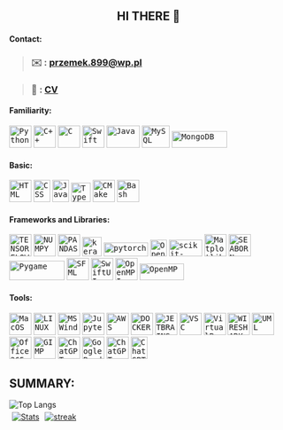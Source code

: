 <!DOCTYPE html>
<html>
    <body>
        <head>
            <span align="center">
                <h2>HI THERE 👋</h2>
            </span>
        </head>
        <h4>Contact:</h4>
        <section>
            <blockquote>
                <h3>✉️ : <a href="mailto:przemek.899@wp.pl">przemek.899@wp.pl</a></h3>
            </blockquote>
            <blockquote>
                <h3>📄 : <a href="https://github.com/przemek890/przemek890/blob/main/Przemyslaw_Janiszewski_CV.pdf">CV</a></h3>
            </blockquote>
        </section>
        <!----------------------------------------------------------------------------------------------------------------------------------------------------------------------------------------------------------------------------------------->
        <h4>Familiarity:</h4>
        <section>
            <a href="https://www.python.org/" target="_blank" rel="noreferrer">  <kbd> <img src="https://img.icons8.com/color/512/python.png" alt="Python" width="40" height="40"/></a>
            <a href="https://isocpp.org/" target="_blank" rel="noreferrer">  <kbd> <img src="https://img.icons8.com/color/512/c-plus-plus-logo.png" alt="C++" width="40" height="40"/></a>
            <a href="https://www.learn-c.org/" target="_blank" rel="noreferrer">  <kbd> <img src="https://img.icons8.com/color/512/c-programming.png" alt="C" width="40" height="40"/></a>
            <a href="https://developer.apple.com/swift/"target="_blank" rel="noreferrer">  <kbd><img src="https://img.icons8.com/color/512/swift.png" alt="Swift" width="40" height="40"/></a>
            <a href="https://www.java.com/pl/"target="_blank" rel="noreferrer">  <kbd><img src="https://1000logos.net/wp-content/uploads/2020/09/Java-Logo.png" alt="Java" width="60" height="40"/></a>
            <a href="https://www.mysql.com/"target="_blank" rel="noreferrer">  <kbd><img src="https://www.mysql.com/common/logos/logo-mysql-170x115.png" alt="MySQL" width="50" height="40"/></a>
            <a href="https://www.mongodb.com/"target="_blank" rel="noreferrer">  <kbd><img src="https://upload.wikimedia.org/wikipedia/commons/thumb/9/93/MongoDB_Logo.svg/1024px-MongoDB_Logo.svg.png" alt="MongoDB" width="100" height="30"/></a>
        </section>
        <!----------------------------------------------------------------------------------------------------------------------------------------------------------------------------------------------------------------------------------------->
        <h4>Basic:</h4>
        <section>
            <a href="https://html.com/"target="_blank" rel="noreferrer">  <kbd><img src="https://maftadbir.com/wp-content/uploads/2023/02/HTML5_logo_and_wordmark.svg.png" alt="HTML" width="40" height="40"/></a>
            <a href="https://www.css3.com/"target="_blank" rel="noreferrer">  <kbd><img src="https://upload.wikimedia.org/wikipedia/commons/thumb/d/d5/CSS3_logo_and_wordmark.svg/726px-CSS3_logo_and_wordmark.svg.png" alt="CSS" width="30" height="40"/></a>
            <a href="https://www.javascript.com/"target="_blank" rel="noreferrer">  <kbd><img src="https://upload.wikimedia.org/wikipedia/commons/thumb/d/d4/Javascript-shield.svg/1200px-Javascript-shield.svg.png" alt="Javascript" width="30" height="40"/></a>
            <a href="https://www.typescriptlang.org/"target="_blank" rel="noreferrer">  <kbd><img src="https://upload.wikimedia.org/wikipedia/commons/thumb/4/4c/Typescript_logo_2020.svg/2048px-Typescript_logo_2020.svg.png" alt="Typescript" width="35" height=35"/></a>
            <a href="https://cmake.org/"target="_blank" rel="noreferrer">  <kbd><img src="https://upload.wikimedia.org/wikipedia/commons/thumb/1/13/Cmake.svg/480px-Cmake.svg.png" alt="CMake" width="40" height="40"/></a>
            <a href="https://www.gnu.org/software/bash/"target="_blank" rel="noreferrer">  <kbd><img src="https://img.icons8.com/color/512/bash.png" alt="Bash" width="40" height="40"/></a>
        </section>
        <!----------------------------------------------------------------------------------------------------------------------------------------------------------------------------------------------------------------------------------------->
        <h4>Frameworks and Libraries:</h4>
        <section>
            <a href="https://www.tensorflow.org/?hl=en"target="_blank" rel="noreferrer">  <kbd><img src="https://img.icons8.com/color/512/tensorflow.png" alt="TENSORFLOW" width="40" height="40"/></a>
            <a href="https://numpy.org/"target="_blank" rel="noreferrer">  <kbd><img src="https://img.icons8.com/color/512/numpy.png" alt="NUMPY" width="40" height="40"/></a>
            <a href="https://pandas.pydata.org/"target="_blank" rel="noreferrer">  <kbd><img src="https://img.icons8.com/color/512/pandas.png" alt="PANDAS" width="40" height="40"/></a>
            <a href="https://keras.io/"target="_blank" rel="noreferrer">  <kbd><img src="https://upload.wikimedia.org/wikipedia/commons/thumb/a/ae/Keras_logo.svg/1024px-Keras_logo.svg.png" alt="keras" width="35" height="35"/></a>
            <a href="https://pytorch.org/"target="_blank" rel="noreferrer">  <kbd><img src="https://upload.wikimedia.org/wikipedia/commons/thumb/0/04/PyTorch_logo_white.svg/1280px-PyTorch_logo_white.svg.png" alt="pytorch" width="80" height="25"/></a>
            <a href="https://opencv.org/"target="_blank" rel="noreferrer">  <kbd><img src="https://github.com/opencv/opencv/wiki/logo/OpenCV_logo_no_text.png" alt="OpenCV" width="30" height="30"/></a>
            <a href="https://scikit-learn.org/stable/"target="_blank" rel="noreferrer">  <kbd><img src="https://upload.wikimedia.org/wikipedia/commons/thumb/0/05/Scikit_learn_logo_small.svg/520px-Scikit_learn_logo_small.svg.png" alt="scikit-learn" width="60" height="30"/></a>
            <a href="https://matplotlib.org/"target="_blank" rel="noreferrer">  <kbd><img src="https://upload.wikimedia.org/wikipedia/commons/thumb/0/01/Created_with_Matplotlib-logo.svg/2048px-Created_with_Matplotlib-logo.svg.png" alt="Matplotlib" width="40" height="40"/></a>
            <a href="https://seaborn.pydata.org/"target="_blank" rel="noreferrer">  <kbd><img src="https://seeklogo.com/images/S/seaborn-logo-244EB2DEC5-seeklogo.com.png" alt="SEABORN" width="40" height="40"/></a>
            <a href="https://www.pygame.org"target="_blank" rel="noreferrer">  <kbd><img src="https://www.pygame.org/docs/_static/pygame_lofi.png" alt="Pygame" width="100" height="35"/></a>
            <a href="https://www.sfml-dev.org/"target="_blank" rel="noreferrer">  <kbd><img src="https://www.sfml-dev.org/download/goodies/sfml-icon-small.png" alt="SFML" width="40" height="40"/></a>
            <a href="https://developer.apple.com/xcode/swiftui/"target="_blank" rel="noreferrer">  <kbd><img src="https://developer.apple.com/assets/elements/icons/swiftui/swiftui-96x96_2x.png" alt="SwiftUI" width="40" height="40"/></a>
            <a href="https://www.open-mpi.org/"target="_blank" rel="noreferrer">  <kbd><img src="https://www.open-mpi.org/images/open-mpi-logo.png" alt="OpenMPI" width="40" height="40"/></a>
            <a href="https://www.openmp.org/"target="_blank" rel="noreferrer">  <kbd><img src="https://upload.wikimedia.org/wikipedia/commons/thumb/e/eb/OpenMP_logo.png/640px-OpenMP_logo.png" alt="OpenMP" width="80" height="30"/></a>
        </section>
        <!----------------------------------------------------------------------------------------------------------------------------------------------------------------------------------------------------------------------------------------->
        <h4>Tools:</h4>
        <section>
            <a href="https://www.apple.com"target="_blank" rel="noreferrer">  <kbd><img src="https://img.icons8.com/officel/512/mac-os.png" alt="MacOS" width="40" height="40"/></a>
            <a href="https://www.linux.org"target="_blank" rel="noreferrer">  <kbd><img src="https://img.icons8.com/color/512/linux--v1.png" alt="LINUX" width="40" height="40"/></a>
            <a href="https://www.microsoft.com/en-us/windows/get-windows-11"target="_blank" rel="noreferrer">  <kbd><img src="https://img.icons8.com/color/512/windows-11.png" alt="MS Windows" width="40" height="40"/></a>
            <a href="https://jupyter.org/"target="_blank" rel="noreferrer">  <kbd><img src="https://img.icons8.com/fluency/512/jupyter.png" alt="Jupyter" width="40" height="40"/></a>
            <a href="https://aws.amazon.com/"target="_blank" rel="noreferrer">  <kbd><img src="https://img.icons8.com/color/512/amazon-web-services.png" alt="AWS" width="40" height="40"/></a>
            <a href="https://www.docker.com/"target="_blank" rel="noreferrer">  <kbd><img src="https://img.icons8.com/color/512/docker.png" alt="DOCKER" width="40" height="40"/></a>
            <a href="https://www.jetbrains.com/"target="_blank" rel="noreferrer">  <kbd><img src="https://img.icons8.com/color/512/jetbrains.png" alt="JETBRAINS" width="40" height="40"/></a>
            <a href="https://code.visualstudio.com/"target="_blank" rel="noreferrer">  <kbd><img src="https://img.icons8.com/fluency/512/visual-studio-code-2019.png" alt="VSC" width="40" height="40"/></a>
            <a href="https://www.virtualbox.org/"target="_blank" rel="noreferrer">  <kbd><img src="https://img.icons8.com/color/512/virtualbox.png" alt="VirtualBox" width="40" height="40"/></a>
            <a href="https://www.wireshark.org/"target="_blank" rel="noreferrer">  <kbd><img src="https://img.icons8.com/?size=512&id=rOHcpTUtCTjr&format=png" alt="WIRESHARK" width="40" height="40"/></a>
            <a href="https://www.uml.org/"target="_blank" rel="noreferrer">  <kbd><img src="https://upload.wikimedia.org/wikipedia/commons/thumb/d/d5/UML_logo.svg/400px-UML_logo.svg.png" alt="UML" width="40" height="40"/></a>
            <a href="https://www.microsoft.com/pl-pl/microsoft-365"target="_blank" rel="noreferrer">  <kbd><img src="https://upload.wikimedia.org/wikipedia/commons/thumb/0/0e/Microsoft_365_%282022%29.svg/512px-Microsoft_365_%282022%29.svg.png" alt="Office 365" width="40" height="40"/></a>
            <a href="https://www.gimp.org/"target="_blank" rel="noreferrer">  <kbd><img src="https://img.icons8.com/color/512/gimp.png" alt="GIMP" width="40" height="40"/></a>
            <a href="https://chat.openai.com/"target="_blank" rel="noreferrer">  <kbd><img src="https://img.icons8.com/nolan/512/chatgpt.png" alt="ChatGPT" width="40" height="40"/></a>
            <a href="https://bard.google.com/"target="_blank" rel="noreferrer">  <kbd><img src="https://upload.wikimedia.org/wikipedia/commons/thumb/f/f0/Google_Bard_logo.svg/1200px-Google_Bard_logo.svg.png" alt="Google Bard" width="40" height="40"/></a>
            <a href="https://git-scm.com"target="_blank" rel="noreferrer">  <kbd><img src="https://img.icons8.com/color/48/git.png" alt="ChatGPT" width="40" height="40"/></a>
            <a href="https://www.winehq.org/"target="_blank" rel="noreferrer">  <kbd><img src="https://upload.wikimedia.org/wikipedia/commons/thumb/a/a9/WINE-logo.svg/1280px-WINE-logo.svg.png" alt="ChatGPT" width="30" height="40"/></a>
        </section>
        <!----------------------------------------------------------------------------------------------------------------------------------------------------------------------------------------------------------------------------------------->
        <h2>SUMMARY:</h2>
        <section>
            <div>
                <img src="https://github-readme-stats.vercel.app/api/top-langs/?username=przemek890&layout=compact&hide=cmake,jupyter%20notebook&theme=transparent" alt="Top Langs" style="width: auto%; height: auto;">
            </div>
            <div style="display: flex;">  
                <a href="https://github.com/anuraghazra/github-readme-stats" style="padding: 5px">
                    <img src="https://github-readme-stats.vercel.app/api?username=przemek890&show_icons=true&theme=transparent&" alt="Stats" style="width: auto%; height: auto;">
                </a>
                <a href="https://github.com/anuraghazra/github-readme-stats" style="padding: 5px">
                    <img src="https://github-readme-streak-stats.herokuapp.com/?user=przemek890&theme=transparent" alt="streak" style="width: auto%; height: auto;">
                </a>
            </div>
        </section>
    </body>
</html>

